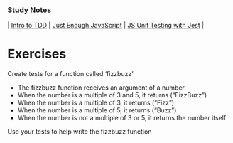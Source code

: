 ### Study Notes
| [Intro to TDD](https://github.com/getfutureproof/fp_guides_wiki/wiki/Intro-to-TDD) | [Just Enough JavaScript](https://github.com/getfutureproof/fp_guides_wiki/wiki/Just-Enough-JavaScript) | [JS Unit Testing with Jest](https://github.com/getfutureproof/fp_guides_wiki/wiki/JS-Unit-Testing-with-Jest) |

# Exercises
Create tests for a function called ‘fizzbuzz’
- The fizzbuzz function receives an argument of a number
- When the number is a multiple of 3 and 5, it returns (“FizzBuzz”)
- When the number is a multiple of 3, it returns (“Fizz”)
- When the number is a multiple of 5, it returns (“Buzz”)
- When the number is not a multiple of 3 or 5, it returns the number itself

Use your tests to help write the fizzbuzz function
